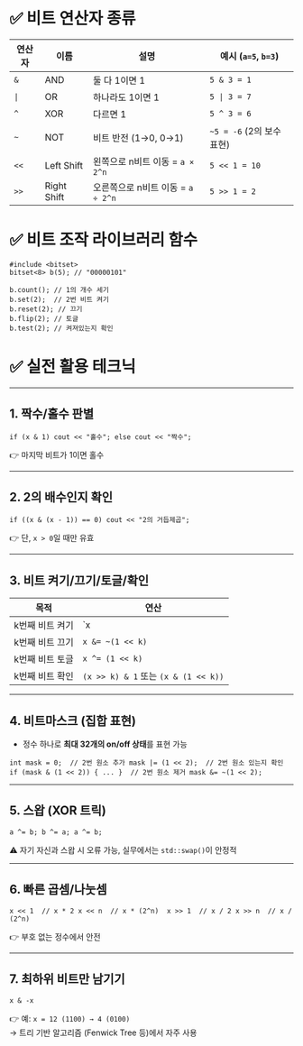 # ✅ 비트 연산자 종류

| 연산자  | 이름          | 설명                       | 예시 (`a=5`, `b=3`)    |
| ---- | ----------- | ------------------------ | -------------------- |
| `&`  | AND         | 둘 다 1이면 1                | `5 & 3 = 1`          |
| `\|` | OR          | 하나라도 1이면 1               | `5 \| 3 = 7`         |
| `^`  | XOR         | 다르면 1                    | `5 ^ 3 = 6`          |
| `~`  | NOT         | 비트 반전 (1→0, 0→1)         | `~5 = -6` (2의 보수 표현) |
| `<<` | Left Shift  | 왼쪽으로 n비트 이동 = `a × 2^n`  | `5 << 1 = 10`        |
| `>>` | Right Shift | 오른쪽으로 n비트 이동 = `a ÷ 2^n` | `5 >> 1 = 2`         |


# ✅ 비트 조작 라이브러리 함수
```
#include <bitset>
bitset<8> b(5); // "00000101"

b.count(); // 1의 개수 세기
b.set(2);  // 2번 비트 켜기
b.reset(2); // 끄기
b.flip(2); // 토글
b.test(2); // 켜져있는지 확인

```

# ✅ 실전 활용 테크닉

---

## 1. **짝수/홀수 판별**


`if (x & 1) cout << "홀수"; else cout << "짝수";`

👉 마지막 비트가 1이면 홀수

---

## 2. **2의 배수인지 확인**


`if ((x & (x - 1)) == 0) cout << "2의 거듭제곱";`

👉 단, `x > 0`일 때만 유효

---

## 3. **비트 켜기/끄기/토글/확인**

| 목적        | 연산                                 |
| --------- | ---------------------------------- |
| k번째 비트 켜기 | `x                                 |
| k번째 비트 끄기 | `x &= ~(1 << k)`                   |
| k번째 비트 토글 | `x ^= (1 << k)`                    |
| k번째 비트 확인 | `(x >> k) & 1` 또는 `(x & (1 << k))` |

---

## 4. **비트마스크 (집합 표현)**

- 정수 하나로 **최대 32개의 on/off 상태**를 표현 가능
    


`int mask = 0;  // 2번 원소 추가 mask |= (1 << 2);  // 2번 원소 있는지 확인 if (mask & (1 << 2)) { ... }  // 2번 원소 제거 mask &= ~(1 << 2);`

---

## 5. **스왑 (XOR 트릭)**

`a ^= b; b ^= a; a ^= b;`

⚠️ 자기 자신과 스왑 시 오류 가능, 실무에서는 `std::swap()`이 안정적

---

## 6. **빠른 곱셈/나눗셈**

`x << 1  // x * 2 x << n  // x * (2^n)  x >> 1  // x / 2 x >> n  // x / (2^n)`

👉 부호 없는 정수에서 안전

---

## 7. **최하위 비트만 남기기**

`x & -x`

👉 예: `x = 12 (1100) → 4 (0100)`  
→ 트리 기반 알고리즘 (Fenwick Tree 등)에서 자주 사용